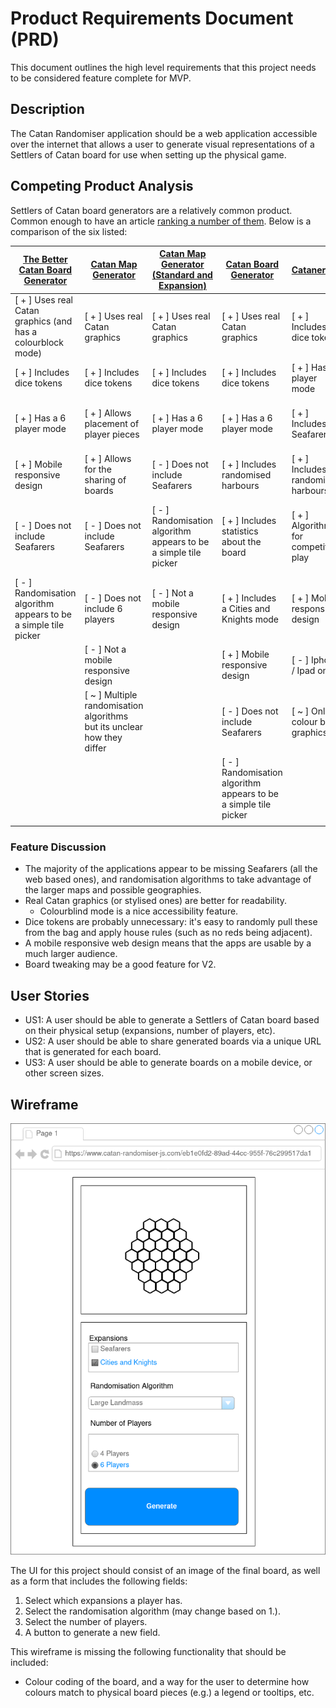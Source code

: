 # Product Requirements Document (PRD)

This document outlines the high level requirements that this project needs to be considered feature complete for
MVP.

## Description

The Catan Randomiser application should be a web application accessible over the internet that allows a user to generate
visual representations of a Settlers of Catan board for use when setting up the physical game.

## Competing Product Analysis

Settlers of Catan board generators are a relatively common product. Common enough to have an article
[ranking a number of them](https://howtoplaycatan.com/home/catan-map-generator/). Below is a comparison of the six listed:

| [The Better Catan Board Generator](https://catan.bunge.io/)      | [Catan Map Generator](https://alexbeals.com/projects/catan/)            | [Catan Map Generator (Standard and Expansion)](https://jkirschner.github.io/catan-randomizer/) | [Catan Board Generator](https://www.generatecatanboard.com/)     | [Catanerator](https://apps.apple.com/us/app/catanerator-map-generator/id439248947) | [Catanous](https://apps.apple.com/us/app/catanous-catan-map-generator/id943092940) |
| ---------------------------------------------------------------- | ----------------------------------------------------------------------- | ---------------------------------------------------------------------------------------------- | ---------------------------------------------------------------- | ---------------------------------------------------------------------------------- | ---------------------------------------------------------------------------------- |
| [ + ] Uses real Catan graphics (and has a colourblock mode)      | [ + ] Uses real Catan graphics                                          | [ + ] Uses real Catan graphics                                                                 | [ + ] Uses real Catan graphics                                   | [ + ] Includes dice tokens                                                         | [ + ] Includes dice tokens                                                         |
| [ + ] Includes dice tokens                                       | [ + ] Includes dice tokens                                              | [ + ] Includes dice tokens                                                                     | [ + ] Includes dice tokens                                       | [ + ] Has a 6 player mode                                                          | [ + ] Has a 6 player mode                                                          |
| [ + ] Has a 6 player mode                                        | [ + ] Allows placement of player pieces                                 | [ + ] Has a 6 player mode                                                                      | [ + ] Has a 6 player mode                                        | [ + ] Includes Seafarers                                                           | [ + ] Includes Seafarers (including scenarios)                                     |
| [ + ] Mobile responsive design                                   | [ + ] Allows for the sharing of boards                                  | [ - ] Does not include Seafarers                                                               | [ + ] Includes randomised harbours                               | [ + ] Includes randomised harbours                                                 | [ + ] Generated boards can be tweaked                                              |
| [ - ] Does not include Seafarers                                 | [ - ] Does not include Seafarers                                        | [ - ] Randomisation algorithm appears to be a simple tile picker                               | [ + ] Includes statistics about the board                        | [ + ] Algorithms for competitive play                                              | [ + ] Includes additional scenario maps specific to the app                        |
| [ - ] Randomisation algorithm appears to be a simple tile picker | [ - ] Does not include 6 players                                        | [ - ] Not a mobile responsive design                                                           | [ + ] Includes a Cities and Knights mode                         | [ + ] Mobile responsive design                                                     | [ + ] Algorithms for competitive play                                              |
|                                                                  | [ - ] Not a mobile responsive design                                    |                                                                                                | [ + ] Mobile responsive design                                   | [ - ] Iphone / Ipad only                                                           | [ + ] Mobile responsive design                                                     |
|                                                                  | [ ~ ] Multiple randomisation algorithms but its unclear how they differ |                                                                                                | [ - ] Does not include Seafarers                                 | [ ~ ] Only colour block graphics                                                   | [ + ] Colourblind mode                                                             |
|                                                                  |                                                                         |                                                                                                | [ - ] Randomisation algorithm appears to be a simple tile picker |                                                                                    | [ - ] Iphone / Ipad only                                                           |
|                                                                  |                                                                         |                                                                                                |                                                                  |                                                                                    |                                                                                    |

### Feature Discussion

- The majority of the applications appear to be missing Seafarers (all the web based ones), and randomisation
  algorithms to take advantage of the larger maps and possible geographies.
- Real Catan graphics (or stylised ones) are better for readability.
  - Colourblind mode is a nice accessibility feature.
- Dice tokens are probably unnecessary: it's easy to randomly pull these from the bag and apply house rules
  (such as no reds being adjacent).
- A mobile responsive web design means that the apps are usable by a much larger audience.
- Board tweaking may be a good feature for V2.

## User Stories

- US1: A user should be able to generate a Settlers of Catan board based on their physical setup (expansions,
  number of players, etc).
- US2: A user should be able to share generated boards via a unique URL that is generated for each board.
- US3: A user should be able to generate boards on a mobile device, or other screen sizes.

## Wireframe

![Draw.io mockup of the expected UI for the Catan Randomiser](images/catan-randomiser-js-wireframe.png)

The UI for this project should consist of an image of the final board, as well as a form that includes the following
fields:

1. Select which expansions a player has.
2. Select the randomisation algorithm (may change based on 1.).
3. Select the number of players.
4. A button to generate a new field.

This wireframe is missing the following functionality that should be included:

- Colour coding of the board, and a way for the user to determine how colours match to physical board pieces
  (e.g.) a legend or tooltips, etc.
